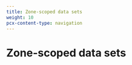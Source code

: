 ```yaml
---
title: Zone-scoped data sets
weight: 10
pcx-content-type: navigation
---
```


# Zone-scoped data sets

<DirectoryListing path="/reference/log-fields/zone" />
